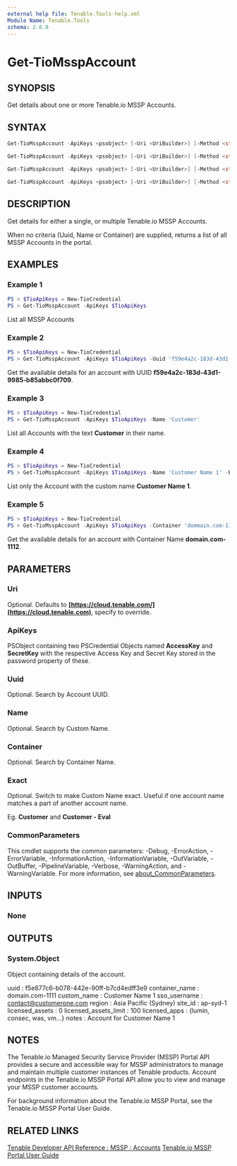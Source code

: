 ```yaml
---
external help file: Tenable.Tools-help.xml
Module Name: Tenable.Tools
schema: 2.0.0
---
```


# Get-TioMsspAccount

## SYNOPSIS

Get details about one or more Tenable.io MSSP Accounts.

## SYNTAX

```powershell
Get-TioMsspAccount -ApiKeys <psobject> [-Uri <UriBuilder>] [-Method <string>] [<CommonParameters>]

Get-TioMsspAccount -ApiKeys <psobject> [-Uri <UriBuilder>] [-Method <string>] [-Uuid <string>] [<CommonParameters>]

Get-TioMsspAccount -ApiKeys <psobject> [-Uri <UriBuilder>] [-Method <string>] [-Container <string>] [<CommonParameters>]

Get-TioMsspAccount -ApiKeys <psobject> [-Uri <UriBuilder>] [-Method <string>] [-Name <string>] [-Exact] [<CommonParameters>]
```

## DESCRIPTION

Get details for either a single, or multiple Tenable.io MSSP Accounts.

When no criteria (Uuid, Name or Container) are supplied, returns a list of all MSSP Accounts in the portal.

## EXAMPLES

### Example 1

```powershell
PS > $TioApiKeys = New-TioCredential
PS > Get-TioMsspAccount -ApiKeys $TioApiKeys
```

List all MSSP Accounts

### Example 2

```powershell
PS > $TioApiKeys = New-TioCredential
PS > Get-TioMsspAccount -ApiKeys $TioApiKeys -Uuid 'f59e4a2c-183d-43d1-9985-b85abbc0f709'
```

Get the available details for an account with UUID **f59e4a2c-183d-43d1-9985-b85abbc0f709**.

### Example 3

```powershell
PS > $TioApiKeys = New-TioCredential
PS > Get-TioMsspAccount -ApiKeys $TioApiKeys -Name 'Customer'
```

List all Accounts with the text **Customer** in their name.

### Example 4

```powershell
PS > $TioApiKeys = New-TioCredential
PS > Get-TioMsspAccount -ApiKeys $TioApiKeys -Name 'Customer Name 1' -Exact
```

List only the Account with the custom name **Customer Name 1**.

### Example 5

```powershell
PS > $TioApiKeys = New-TioCredential
PS > Get-TioMsspAccount -ApiKeys $TioApiKeys -Container 'dommain.com-1112'
```

Get the available details for an account with Container Name **domain.com-1112**.

## PARAMETERS

### Uri

Optional. Defaults to **[https://cloud.tenable.com/](https://cloud.tenable.com)**, specify to override.

### ApiKeys

PSObject containing two PSCredential Objects named **AccessKey** and **SecretKey** with the respective Access Key and Secret Key stored in the password property of these.

### Uuid

Optional. Search by Account UUID.

### Name

Optional. Search by Custom Name.

### Container

Optional. Search by Container Name.

### Exact

Optional. Switch to make Custom Name exact.  Useful if one account name matches a part of another account name.

Eg. **Customer** and **Customer - Eval**

### CommonParameters

This cmdlet supports the common parameters: -Debug, -ErrorAction, -ErrorVariable, -InformationAction, -InformationVariable, -OutVariable, -OutBuffer, -PipelineVariable, -Verbose, -WarningAction, and -WarningVariable. For more information, see [about_CommonParameters](http://go.microsoft.com/fwlink/?LinkID=113216).

## INPUTS

### None

## OUTPUTS

### System.Object

Object containing details of the account.

  uuid                  : f5e877c6-b078-442e-90ff-b7cd4edff3e9
  container_name        : domain.com-1111
  custom_name           : Customer Name 1
  sso_username          : contact@customerone.com
  region                : Asia Pacific (Sydney)
  site_id               : ap-syd-1
  licensed_assets       : 0
  licensed_assets_limit : 100
  licensed_apps         : {lumin, consec, was, vm…}
  notes                 : Account for Customer Name 1

## NOTES

The Tenable.io Managed Security Service Provider (MSSP) Portal API provides a secure and accessible way for MSSP administrators to manage and maintain multiple customer instances of Tenable products. Account endpoints in the Tenable.io MSSP Portal API allow you to view and manage your MSSP customer accounts.

For background information about the Tenable.io MSSP Portal, see the Tenable.io MSSP Portal User Guide.

## RELATED LINKS

[Tenable Developer API Reference : MSSP : Accounts](https://developer.tenable.com/reference#io-mssp-accounts)
[Tenable.io MSSP Portal User Guide](https://docs.tenable.com/tenableio/mssp/Content/Welcome.htm)